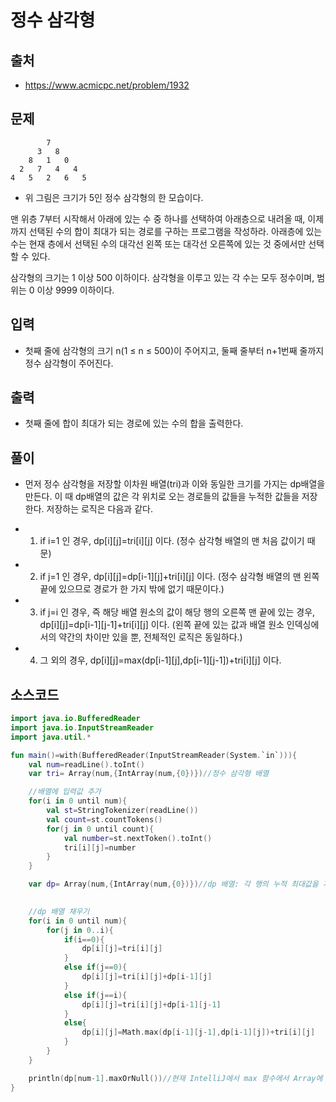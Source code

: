 # 정수 삼각형

## 출처

* https://www.acmicpc.net/problem/1932

## 문제

```
        7
      3   8
    8   1   0
  2   7   4   4
4   5   2   6   5
```
* 위 그림은 크기가 5인 정수 삼각형의 한 모습이다.

맨 위층 7부터 시작해서 아래에 있는 수 중 하나를 선택하여 아래층으로 내려올 때, 이제까지 선택된 수의 합이 최대가 되는 경로를 구하는 프로그램을 작성하라. 아래층에 있는 수는 현재 층에서 선택된 수의 대각선 왼쪽 또는 대각선 오른쪽에 있는 것 중에서만 선택할 수 있다.

삼각형의 크기는 1 이상 500 이하이다. 삼각형을 이루고 있는 각 수는 모두 정수이며, 범위는 0 이상 9999 이하이다.

## 입력

* 첫째 줄에 삼각형의 크기 n(1 ≤ n ≤ 500)이 주어지고, 둘째 줄부터 n+1번째 줄까지 정수 삼각형이 주어진다.

## 출력

* 첫째 줄에 합이 최대가 되는 경로에 있는 수의 합을 출력한다.

## 풀이

* 먼저 정수 삼각형을 저장할 이차원 배열(tri)과 이와 동일한 크기를 가지는 dp배열을 만든다. 이 때 dp배열의 값은 각 위치로 오는 경로들의 값들을 누적한 값들을 저장한다. 저장하는 로직은 다음과 같다.

* 1. if i=1 인 경우, dp[i][j]=tri[i][j] 이다. (정수 삼각형 배열의 맨 처음 값이기 때문)

* 2. if j=1 인 경우, dp[i][j]=dp[i-1][j]+tri[i][j] 이다. (정수 삼각형 배열의 맨 왼쪽 끝에 있으므로 경로가 한 가지 밖에 없기 때문이다.)

* 3. if j=i 인 경우, 즉 해당 배열 원소의 값이 해당 행의 오른쪽 맨 끝에 있는 경우, dp[i][j]=dp[i-1][j-1]+tri[i][j] 이다. (왼쪽 끝에 있는 값과 배열 원소 인덱싱에서의 약간의 차이만 있을 뿐, 전체적인 로직은 동일하다.)

* 4. 그 외의 경우, dp[i][j]=max(dp[i-1][j],dp[i-1][j-1])+tri[i][j] 이다.

## 소스코드

```kotlin
import java.io.BufferedReader
import java.io.InputStreamReader
import java.util.*

fun main()=with(BufferedReader(InputStreamReader(System.`in`))){
    val num=readLine().toInt()
    var tri= Array(num,{IntArray(num,{0})})//정수 삼각형 배열

    //배열에 입력값 추가
    for(i in 0 until num){
        val st=StringTokenizer(readLine())
        val count=st.countTokens()
        for(j in 0 until count){
            val number=st.nextToken().toInt()
            tri[i][j]=number
        }
    }

    var dp= Array(num,{IntArray(num,{0})})//dp 배열: 각 행의 누적 최대값을 저장할 변수

    
    //dp 배열 채우기
    for(i in 0 until num){
        for(j in 0..i){
            if(i==0){
                dp[i][j]=tri[i][j]
            }
            else if(j==0){
                dp[i][j]=tri[i][j]+dp[i-1][j]
            }
            else if(j==i){
                dp[i][j]=tri[i][j]+dp[i-1][j-1]
            }
            else{
                dp[i][j]=Math.max(dp[i-1][j-1],dp[i-1][j])+tri[i][j]
            }
        }
    }

    println(dp[num-1].maxOrNull())//현재 IntelliJ에서 max 함수에서 Array에 대하여 max 값을 지원하지 않으므로 maxOrNull()로 교체한다.
}
```
